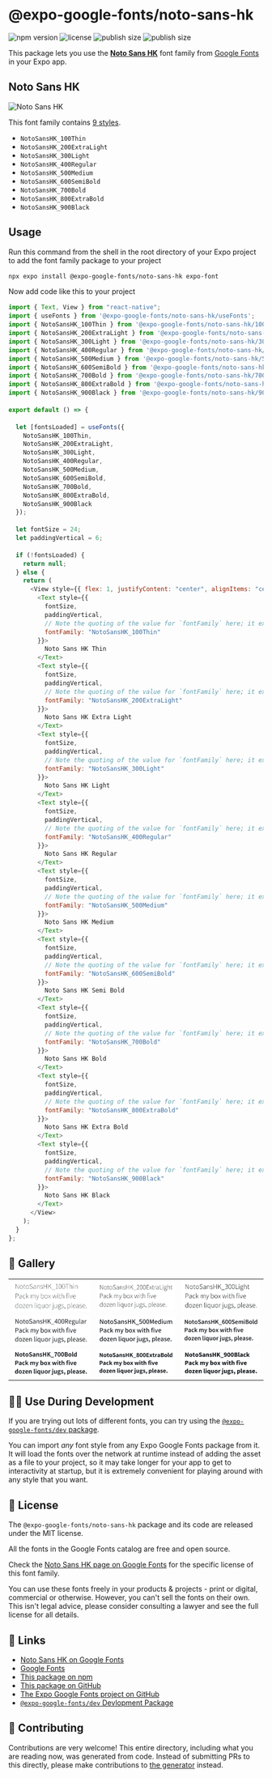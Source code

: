 # @expo-google-fonts/noto-sans-hk

![npm version](https://flat.badgen.net/npm/v/@expo-google-fonts/noto-sans-hk)
![license](https://flat.badgen.net/github/license/expo/google-fonts)
![publish size](https://flat.badgen.net/packagephobia/install/@expo-google-fonts/noto-sans-hk)
![publish size](https://flat.badgen.net/packagephobia/publish/@expo-google-fonts/noto-sans-hk)

This package lets you use the [**Noto Sans HK**](https://fonts.google.com/specimen/Noto+Sans+HK) font family from [Google Fonts](https://fonts.google.com/) in your Expo app.

## Noto Sans HK

![Noto Sans HK](./font-family.png)

This font family contains [9 styles](#-gallery).

- `NotoSansHK_100Thin`
- `NotoSansHK_200ExtraLight`
- `NotoSansHK_300Light`
- `NotoSansHK_400Regular`
- `NotoSansHK_500Medium`
- `NotoSansHK_600SemiBold`
- `NotoSansHK_700Bold`
- `NotoSansHK_800ExtraBold`
- `NotoSansHK_900Black`

## Usage

Run this command from the shell in the root directory of your Expo project to add the font family package to your project

```sh
npx expo install @expo-google-fonts/noto-sans-hk expo-font
```

Now add code like this to your project

```js
import { Text, View } from "react-native";
import { useFonts } from '@expo-google-fonts/noto-sans-hk/useFonts';
import { NotoSansHK_100Thin } from '@expo-google-fonts/noto-sans-hk/100Thin';
import { NotoSansHK_200ExtraLight } from '@expo-google-fonts/noto-sans-hk/200ExtraLight';
import { NotoSansHK_300Light } from '@expo-google-fonts/noto-sans-hk/300Light';
import { NotoSansHK_400Regular } from '@expo-google-fonts/noto-sans-hk/400Regular';
import { NotoSansHK_500Medium } from '@expo-google-fonts/noto-sans-hk/500Medium';
import { NotoSansHK_600SemiBold } from '@expo-google-fonts/noto-sans-hk/600SemiBold';
import { NotoSansHK_700Bold } from '@expo-google-fonts/noto-sans-hk/700Bold';
import { NotoSansHK_800ExtraBold } from '@expo-google-fonts/noto-sans-hk/800ExtraBold';
import { NotoSansHK_900Black } from '@expo-google-fonts/noto-sans-hk/900Black';

export default () => {

  let [fontsLoaded] = useFonts({
    NotoSansHK_100Thin, 
    NotoSansHK_200ExtraLight, 
    NotoSansHK_300Light, 
    NotoSansHK_400Regular, 
    NotoSansHK_500Medium, 
    NotoSansHK_600SemiBold, 
    NotoSansHK_700Bold, 
    NotoSansHK_800ExtraBold, 
    NotoSansHK_900Black
  });

  let fontSize = 24;
  let paddingVertical = 6;

  if (!fontsLoaded) {
    return null;
  } else {
    return (
      <View style={{ flex: 1, justifyContent: "center", alignItems: "center" }}>
        <Text style={{
          fontSize,
          paddingVertical,
          // Note the quoting of the value for `fontFamily` here; it expects a string!
          fontFamily: "NotoSansHK_100Thin"
        }}>
          Noto Sans HK Thin
        </Text>
        <Text style={{
          fontSize,
          paddingVertical,
          // Note the quoting of the value for `fontFamily` here; it expects a string!
          fontFamily: "NotoSansHK_200ExtraLight"
        }}>
          Noto Sans HK Extra Light
        </Text>
        <Text style={{
          fontSize,
          paddingVertical,
          // Note the quoting of the value for `fontFamily` here; it expects a string!
          fontFamily: "NotoSansHK_300Light"
        }}>
          Noto Sans HK Light
        </Text>
        <Text style={{
          fontSize,
          paddingVertical,
          // Note the quoting of the value for `fontFamily` here; it expects a string!
          fontFamily: "NotoSansHK_400Regular"
        }}>
          Noto Sans HK Regular
        </Text>
        <Text style={{
          fontSize,
          paddingVertical,
          // Note the quoting of the value for `fontFamily` here; it expects a string!
          fontFamily: "NotoSansHK_500Medium"
        }}>
          Noto Sans HK Medium
        </Text>
        <Text style={{
          fontSize,
          paddingVertical,
          // Note the quoting of the value for `fontFamily` here; it expects a string!
          fontFamily: "NotoSansHK_600SemiBold"
        }}>
          Noto Sans HK Semi Bold
        </Text>
        <Text style={{
          fontSize,
          paddingVertical,
          // Note the quoting of the value for `fontFamily` here; it expects a string!
          fontFamily: "NotoSansHK_700Bold"
        }}>
          Noto Sans HK Bold
        </Text>
        <Text style={{
          fontSize,
          paddingVertical,
          // Note the quoting of the value for `fontFamily` here; it expects a string!
          fontFamily: "NotoSansHK_800ExtraBold"
        }}>
          Noto Sans HK Extra Bold
        </Text>
        <Text style={{
          fontSize,
          paddingVertical,
          // Note the quoting of the value for `fontFamily` here; it expects a string!
          fontFamily: "NotoSansHK_900Black"
        }}>
          Noto Sans HK Black
        </Text>
      </View>
    );
  }
};
```

## 🔡 Gallery


||||
|-|-|-|
|![NotoSansHK_100Thin](./100Thin/NotoSansHK_100Thin.ttf.png)|![NotoSansHK_200ExtraLight](./200ExtraLight/NotoSansHK_200ExtraLight.ttf.png)|![NotoSansHK_300Light](./300Light/NotoSansHK_300Light.ttf.png)||
|![NotoSansHK_400Regular](./400Regular/NotoSansHK_400Regular.ttf.png)|![NotoSansHK_500Medium](./500Medium/NotoSansHK_500Medium.ttf.png)|![NotoSansHK_600SemiBold](./600SemiBold/NotoSansHK_600SemiBold.ttf.png)||
|![NotoSansHK_700Bold](./700Bold/NotoSansHK_700Bold.ttf.png)|![NotoSansHK_800ExtraBold](./800ExtraBold/NotoSansHK_800ExtraBold.ttf.png)|![NotoSansHK_900Black](./900Black/NotoSansHK_900Black.ttf.png)||


## 👩‍💻 Use During Development

If you are trying out lots of different fonts, you can try using the [`@expo-google-fonts/dev` package](https://github.com/expo/google-fonts/tree/master/font-packages/dev#readme).

You can import _any_ font style from any Expo Google Fonts package from it. It will load the fonts over the network at runtime instead of adding the asset as a file to your project, so it may take longer for your app to get to interactivity at startup, but it is extremely convenient for playing around with any style that you want.


## 📖 License

The `@expo-google-fonts/noto-sans-hk` package and its code are released under the MIT license.

All the fonts in the Google Fonts catalog are free and open source.

Check the [Noto Sans HK page on Google Fonts](https://fonts.google.com/specimen/Noto+Sans+HK) for the specific license of this font family.

You can use these fonts freely in your products & projects - print or digital, commercial or otherwise. However, you can't sell the fonts on their own. This isn't legal advice, please consider consulting a lawyer and see the full license for all details.

## 🔗 Links

- [Noto Sans HK on Google Fonts](https://fonts.google.com/specimen/Noto+Sans+HK)
- [Google Fonts](https://fonts.google.com/)
- [This package on npm](https://www.npmjs.com/package/@expo-google-fonts/noto-sans-hk)
- [This package on GitHub](https://github.com/expo/google-fonts/tree/master/font-packages/noto-sans-hk)
- [The Expo Google Fonts project on GitHub](https://github.com/expo/google-fonts)
- [`@expo-google-fonts/dev` Devlopment Package](https://github.com/expo/google-fonts/tree/master/font-packages/dev)

## 🤝 Contributing

Contributions are very welcome! This entire directory, including what you are reading now, was generated from code. Instead of submitting PRs to this directly, please make contributions to [the generator](https://github.com/expo/google-fonts/tree/master/packages/generator) instead.
